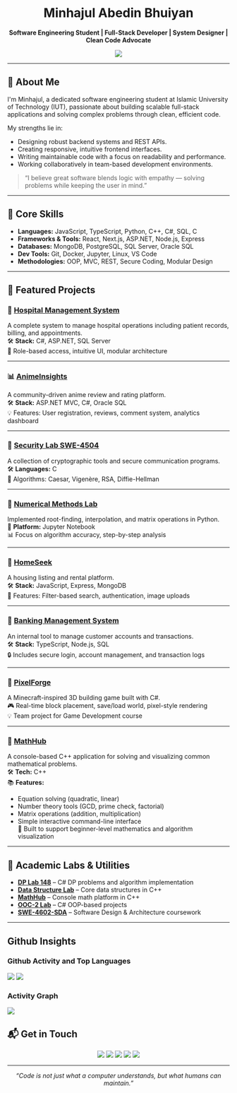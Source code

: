 <h1 align="center">Minhajul Abedin Bhuiyan</h1>
<p align="center"><strong>Software Engineering Student | Full-Stack Developer | System Designer | Clean Code Advocate</strong></p>

<p align="center">
  <img src="https://skillicons.dev/icons?i=js,ts,react,next,nodejs,express,mongodb,postgres,python,git,docker,linux,vscode,c,cpp,cs&perline=9" />
</p>

---

## 👋 About Me

I'm Minhajul, a dedicated software engineering student at Islamic University of Technology (IUT), passionate about building scalable full-stack applications and solving complex problems through clean, efficient code.

My strengths lie in:
- Designing robust backend systems and REST APIs.
- Creating responsive, intuitive frontend interfaces.
- Writing maintainable code with a focus on readability and performance.
- Working collaboratively in team-based development environments.

> “I believe great software blends logic with empathy — solving problems while keeping the user in mind.”

---

## 🧠 Core Skills

- **Languages:** JavaScript, TypeScript, Python, C++, C#, SQL, C  
- **Frameworks & Tools:** React, Next.js, ASP.NET, Node.js, Express  
- **Databases:** MongoDB, PostgreSQL, SQL Server, Oracle SQL  
- **Dev Tools:** Git, Docker, Jupyter, Linux, VS Code  
- **Methodologies:** OOP, MVC, REST, Secure Coding, Modular Design

---

## 🚀 Featured Projects

### 🏥 [Hospital Management System](https://github.com/MinhajulBhuiyan/Hospital-Management-System)
A complete system to manage hospital operations including patient records, billing, and appointments.  
🛠️ **Stack:** C#, ASP.NET, SQL Server  
🔐 Role-based access, intuitive UI, modular architecture

---

### 📊 [AnimeInsights](https://github.com/MinhajulBhuiyan/Animelnsights)
A community-driven anime review and rating platform.  
🛠️ **Stack:** ASP.NET MVC, C#, Oracle SQL  
💡 Features: User registration, reviews, comment system, analytics dashboard

---

### 🧠 [Security Lab SWE-4504](https://github.com/MinhajulBhuiyan/Security_Lab_SWE-4504)
A collection of cryptographic tools and secure communication programs.  
🛠️ **Languages:** C  
🔐 Algorithms: Caesar, Vigenère, RSA, Diffie-Hellman

---

### 🧮 [Numerical Methods Lab](https://github.com/MinhajulBhuiyan/Numerical_Methods_Lab_Math-4544)
Implemented root-finding, interpolation, and matrix operations in Python.  
📓 **Platform:** Jupyter Notebook  
📊 Focus on algorithm accuracy, step-by-step analysis

---

### 🏡 [HomeSeek](https://github.com/MinhajulBhuiyan/HomeSeek)
A housing listing and rental platform.  
🛠️ **Stack:** JavaScript, Express, MongoDB  
🔎 Features: Filter-based search, authentication, image uploads

---

### 💼 [Banking Management System](https://github.com/MinhajulBhuiyan/Banking_Management_System)
An internal tool to manage customer accounts and transactions.  
🛠️ **Stack:** TypeScript, Node.js, SQL  
🔒 Includes secure login, account management, and transaction logs

---

### 🧱 [PixelForge](https://github.com/MinhajulBhuiyan/PixelForge)
A Minecraft-inspired 3D building game built with C#.  
🎮 Real-time block placement, save/load world, pixel-style rendering  
💡 Team project for Game Development course

---

### 📘 [MathHub](https://github.com/MinhajulBhuiyan/MathHub)  
A console-based C++ application for solving and visualizing common mathematical problems.  
🛠️ **Tech:** C++  
📚 **Features:**  
- Equation solving (quadratic, linear)  
- Number theory tools (GCD, prime check, factorial)  
- Matrix operations (addition, multiplication)  
- Simple interactive command-line interface  
🎯 Built to support beginner-level mathematics and algorithm visualization  

---

## 🧪 Academic Labs & Utilities

- **[DP Lab 148](https://github.com/MinhajulBhuiyan/DP_Lab_148)** – C# DP problems and algorithm implementation  
- **[Data Structure Lab](https://github.com/MinhajulBhuiyan/DATA-STRUCTURE-LAB)** – Core data structures in C++  
- **[MathHub](https://github.com/MinhajulBhuiyan/MathHub)** – Console math platform in C++  
- **[OOC-2 Lab](https://github.com/MinhajulBhuiyan/OOC-2_Lab)** – C# OOP-based projects  
- **[SWE-4602-SDA](https://github.com/MinhajulBhuiyan/SWE-4602-SDA)** – Software Design & Architecture coursework  

---

<h2>Github Insights</h2>

<h3>Github Activity and Top Languages</h3>
  <p>
    <a>
      <img src="https://github-readme-stats.vercel.app/api?username=MinhajulBhuiyan&show_icons=true&theme=dracula&hide_border=true&card_width=350&border_radius=5.6" />
      <img src="https://github-readme-stats.vercel.app/api/top-langs/?username=MinhajulBhuiyan&theme=dracula&hide=jupyter%20notebook&hide_border=true&border_radius=5.6&langs_count=8&layout=compact&card_width=350" />
    </a>
  </p>


<h3>Activity Graph</h3>
<img src="https://github-readme-activity-graph.vercel.app/graph?username=MinhajulBhuiyan&area=true&hide_border=true&theme=dracula&days=30&radius=5.6" />

## 📬 Get in Touch

<p align="center">
  <a href="mailto:bhuiyan.minhajul@gmail.com"><img src="https://img.shields.io/badge/Email-D14836?style=flat&logo=gmail&logoColor=white"/></a>
  <a href="https://www.linkedin.com/in/minhajul-bhuiyan-11b388218/"><img src="https://img.shields.io/badge/LinkedIn-0A66C2?style=flat&logo=linkedin&logoColor=white"/></a>
  <a href="https://github.com/MinhajulBhuiyan"><img src="https://img.shields.io/badge/GitHub-181717?style=flat&logo=github&logoColor=white"/></a>
  <a href="https://www.kaggle.com/minhajulbhuiyan"><img src="https://img.shields.io/badge/Kaggle-20BEFF?style=flat&logo=kaggle&logoColor=white"/></a>
  <a href="https://codeforces.com/profile/PringleSkill"><img src="https://img.shields.io/badge/Codeforces-1F8ACB?style=flat&logo=codeforces&logoColor=white"/></a>
</p>


---

<p align="center"><em>“Code is not just what a computer understands, but what humans can maintain.”</em></p>
